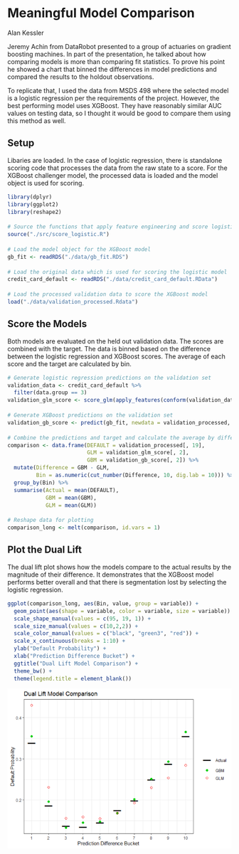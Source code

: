 Meaningful Model Comparison
================
Alan Kessler

Jeremy Achin from DataRobot presented to a group of actuaries on
gradient boosting machines. In part of the presentation, he talked about
how comparing models is more than comparing fit statistics. To prove his
point he showed a chart that binned the differences in model predictions
and compared the results to the holdout observations.

To replicate that, I used the data from MSDS 498 where the selected
model is a logistic regression per the requirements of the project.
However, the best performing model uses XGBoost. They have reasonably
similar AUC values on testing data, so I thought it would be good to
compare them using this method as well.

## Setup

Libaries are loaded. In the case of logistic regression, there is
standalone scoring code that processes the data from the raw state to a
score. For the XGBoost challenger model, the processed data is loaded
and the model object is used for scoring.

``` r
library(dplyr)
library(ggplot2)
library(reshape2)

# Source the functions that apply feature engineering and score logistic
source("./src/score_logistic.R")

# Load the model object for the XGBoost model
gb_fit <- readRDS("./data/gb_fit.RDS")

# Load the original data which is used for scoring the logistic model
credit_card_default <- readRDS("./data/credit_card_default.RData")

# Load the processed validation data to score the XGBoost model
load("./data/validation_processed.Rdata")
```

## Score the Models

Both models are evaluated on the held out validation data. The scores
are combined with the target. The data is binned based on the difference
between the logistic regression and XGBoost scores. The average of each
score and the target are calculated by bin.

``` r
# Generate logistic regression predictions on the validation set
validation_data <- credit_card_default %>%
  filter(data.group == 3)
validation_glm_score <- score_glm(apply_features(conform(validation_data)))

# Generate XGBoost predictions on the validation set
validation_gb_score <- predict(gb_fit, newdata = validation_processed, "prob")

# Combine the predictions and target and calculate the average by difference bin 
comparison <- data.frame(DEFAULT = validation_processed[, 19],
                         GLM = validation_glm_score[, 2],
                         GBM = validation_gb_score[, 2]) %>%
  mutate(Difference = GBM - GLM,
         Bin = as.numeric(cut_number(Difference, 10, dig.lab = 10))) %>%
  group_by(Bin) %>%
  summarise(Actual = mean(DEFAULT),
            GBM = mean(GBM),
            GLM = mean(GLM))

# Reshape data for plotting
comparison_long <- melt(comparison, id.vars = 1)
```

## Plot the Dual Lift

The dual lift plot shows how the models compare to the actual results by
the magnitude of their difference. It demonstrates that the XGBoost
model performs better overall and that there is segmentation lost by
selecting the logistic regression.

``` r
ggplot(comparison_long, aes(Bin, value, group = variable)) +
  geom_point(aes(shape = variable, color = variable, size = variable)) +
  scale_shape_manual(values = c(95, 19, 1)) +
  scale_size_manual(values = c(10,2,2)) +
  scale_color_manual(values = c("black", "green3", "red")) + 
  scale_x_continuous(breaks = 1:10) +
  ylab("Default Probability") +
  xlab("Prediction Difference Bucket") +
  ggtitle("Dual Lift Model Comparison") +
  theme_bw() +
  theme(legend.title = element_blank())
```

![](comparison_files/figure-gfm/plot-1.png)<!-- -->
